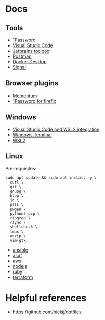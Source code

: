 # Docs

## Tools

* [1Password](https://1password.com/downloads)
* [Visual Studio Code](https://code.visualstudio.com/download)
* [Jetbrains toolbox](https://www.jetbrains.com/toolbox-app/)
* [Postman](https://www.postman.com/downloads/)
* [Docker Desktop](https://www.docker.com/products/docker-desktop)
* [Signal](https://signal.org)

## Browser plugins

* [Momentum](https://www.momentumdash.com/)
* [1Password for firefix](https://addons.mozilla.org/en-US/firefox/addon/1password-x-password-manager/)


## Windows

* [Visual Studio Code and WSL2 integration](vscode-wsl2-integration.md)
* [Windows Terminal](windows-terminal.md)
* [WSL2](wsl2.md)

## Linux

Pre-requisites:
```
sudo apt update && sudo apt install -y \
  curl \
  git \
  gnupg \
  htop \
  jq \
  pass \
  pwgen \
  python3-pip \
  ripgrep \
  rsync \
  shellcheck \
  tmux \
  unzip \
  vim-gtk
```

* [ansible](ansible.md)
* [asdf](asdf.md)
* [aws](aws.md)
* [nodejs](nodejs.md)
* [ruby](ruby.md)
* [terraform](terraform.md)

# Helpful references

* https://github.com/nickjj/dotfiles